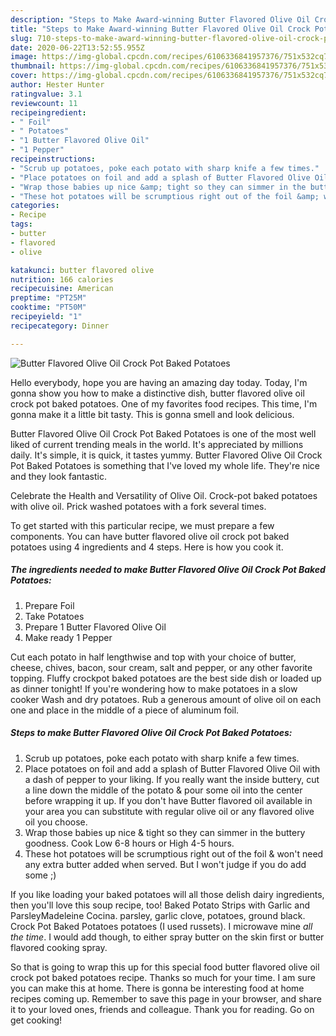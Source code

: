 ```yaml
---
description: "Steps to Make Award-winning Butter Flavored Olive Oil Crock Pot Baked Potatoes"
title: "Steps to Make Award-winning Butter Flavored Olive Oil Crock Pot Baked Potatoes"
slug: 710-steps-to-make-award-winning-butter-flavored-olive-oil-crock-pot-baked-potatoes
date: 2020-06-22T13:52:55.955Z
image: https://img-global.cpcdn.com/recipes/6106336841957376/751x532cq70/butter-flavored-olive-oil-crock-pot-baked-potatoes-recipe-main-photo.jpg
thumbnail: https://img-global.cpcdn.com/recipes/6106336841957376/751x532cq70/butter-flavored-olive-oil-crock-pot-baked-potatoes-recipe-main-photo.jpg
cover: https://img-global.cpcdn.com/recipes/6106336841957376/751x532cq70/butter-flavored-olive-oil-crock-pot-baked-potatoes-recipe-main-photo.jpg
author: Hester Hunter
ratingvalue: 3.1
reviewcount: 11
recipeingredient:
- " Foil"
- " Potatoes"
- "1 Butter Flavored Olive Oil"
- "1 Pepper"
recipeinstructions:
- "Scrub up potatoes, poke each potato with sharp knife a few times."
- "Place potatoes on foil and add a splash of Butter Flavored Olive Oil with a dash of pepper to your liking. If you really want the inside buttery, cut a line down the middle of the potato &amp; pour some oil into the center before wrapping it up. If you don&#39;t have Butter flavored oil available in your area you can substitute with regular olive oil or any flavored olive oil you choose."
- "Wrap those babies up nice &amp; tight so they can simmer in the buttery goodness. Cook Low 6-8 hours or High 4-5 hours."
- "These hot potatoes will be scrumptious right out of the foil &amp; won&#39;t need any extra butter added when served. But I won&#39;t judge if you do add some ;)"
categories:
- Recipe
tags:
- butter
- flavored
- olive

katakunci: butter flavored olive 
nutrition: 166 calories
recipecuisine: American
preptime: "PT25M"
cooktime: "PT50M"
recipeyield: "1"
recipecategory: Dinner

---
```



![Butter Flavored Olive Oil Crock Pot Baked Potatoes](https://img-global.cpcdn.com/recipes/6106336841957376/751x532cq70/butter-flavored-olive-oil-crock-pot-baked-potatoes-recipe-main-photo.jpg)

Hello everybody, hope you are having an amazing day today. Today, I'm gonna show you how to make a distinctive dish, butter flavored olive oil crock pot baked potatoes. One of my favorites food recipes. This time, I'm gonna make it a little bit tasty. This is gonna smell and look delicious.

Butter Flavored Olive Oil Crock Pot Baked Potatoes is one of the most well liked of current trending meals in the world. It's appreciated by millions daily. It's simple, it is quick, it tastes yummy. Butter Flavored Olive Oil Crock Pot Baked Potatoes is something that I've loved my whole life. They're nice and they look fantastic.

Celebrate the Health and Versatility of Olive Oil. Crock-pot baked potatoes with olive oil. Prick washed potatoes with a fork several times.


To get started with this particular recipe, we must prepare a few components. You can have butter flavored olive oil crock pot baked potatoes using 4 ingredients and 4 steps. Here is how you cook it.

<!--inarticleads1-->

##### The ingredients needed to make Butter Flavored Olive Oil Crock Pot Baked Potatoes:

1. Prepare  Foil
1. Take  Potatoes
1. Prepare 1 Butter Flavored Olive Oil
1. Make ready 1 Pepper


Cut each potato in half lengthwise and top with your choice of butter, cheese, chives, bacon, sour cream, salt and pepper, or any other favorite topping. Fluffy crockpot baked potatoes are the best side dish or loaded up as dinner tonight! If you&#39;re wondering how to make potatoes in a slow cooker Wash and dry potatoes. Rub a generous amount of olive oil on each one and place in the middle of a piece of aluminum foil. 

<!--inarticleads2-->

##### Steps to make Butter Flavored Olive Oil Crock Pot Baked Potatoes:

1. Scrub up potatoes, poke each potato with sharp knife a few times.
1. Place potatoes on foil and add a splash of Butter Flavored Olive Oil with a dash of pepper to your liking. If you really want the inside buttery, cut a line down the middle of the potato &amp; pour some oil into the center before wrapping it up. If you don&#39;t have Butter flavored oil available in your area you can substitute with regular olive oil or any flavored olive oil you choose.
1. Wrap those babies up nice &amp; tight so they can simmer in the buttery goodness. Cook Low 6-8 hours or High 4-5 hours.
1. These hot potatoes will be scrumptious right out of the foil &amp; won&#39;t need any extra butter added when served. But I won&#39;t judge if you do add some ;)


If you like loading your baked potatoes will all those delish dairy ingredients, then you&#39;ll love this soup recipe, too! Baked Potato Strips with Garlic and ParsleyMadeleine Cocina. parsley, garlic clove, potatoes, ground black. Crock Pot Baked Potatoes potatoes (I used russets). I microwave mine *all the time*. I would add though, to either spray butter on the skin first or butter flavored cooking spray. 

So that is going to wrap this up for this special food butter flavored olive oil crock pot baked potatoes recipe. Thanks so much for your time. I am sure you can make this at home. There is gonna be interesting food at home recipes coming up. Remember to save this page in your browser, and share it to your loved ones, friends and colleague. Thank you for reading. Go on get cooking!
